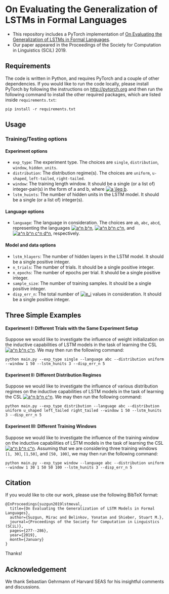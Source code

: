 # On Evaluating the Generalization of LSTMs in Formal Languages
* This repository includes a PyTorch implementation of [On Evaluating the Generalization of LSTMs in Formal Languages](https://arxiv.org/abs/1811.01001). 
* Our paper appeared in the Proceedings of the Society for Computation in Linguistics (SCiL) 2019.

## Requirements
The code is written in Python, and requires PyTorch and a couple of other dependencies. If you would like to run the code locally, please install PyTorch by following the instructions on http://pytorch.org and then run the following command to install the other required packages, which are listed inside `requirements.txt`:
```
pip install -r requirements.txt
```

## Usage
### Training/Testing options
#### Experiment options
* `exp_type`: The experiment type. The choices are `single`, `distribution`, `window`, `hidden_units`. 
* `distribution`: The distribution regime(s). The choices are `uniform`, `u-shaped`, `left-tailed`, `right-tailed`.
* `window`: The training length window. It should be a single (or a list of) integer-pair(s) in the form of a and b, where <a href="https://www.codecogs.com/eqnedit.php?latex=a&space;\leq&space;b" target="_blank"><img src="https://latex.codecogs.com/gif.latex?a&space;\leq&space;b" title="a \leq b" /></a>.
* `lstm_huints`: The number of hidden units in the LSTM model. It should be a single (or a list of) integer(s).

#### Language options
* `language`: The language in consideration. The choices are `ab`, `abc`, `abcd`, representing the languages <a href="https://www.codecogs.com/eqnedit.php?latex=a^n&space;b^n" target="_blank"><img src="https://latex.codecogs.com/gif.latex?a^n&space;b^n" title="a^n b^n" /></a>, <a href="https://www.codecogs.com/eqnedit.php?latex=a^n&space;b^n&space;c^n" target="_blank"><img src="https://latex.codecogs.com/gif.latex?a^n&space;b^n&space;c^n" title="a^n b^n c^n" /></a>, and <a href="https://www.codecogs.com/eqnedit.php?latex=a^n&space;b^n&space;c^n&space;d^n" target="_blank"><img src="https://latex.codecogs.com/gif.latex?a^n&space;b^n&space;c^n&space;d^n" title="a^n b^n c^n d^n" /></a>, respectively.

#### Model and data options
* `lstm_hlayers`: The number of hidden layers in the LSTM model. It should be a single positive integer. 
* `n_trials`: The number of trials. It should be a single positive integer.
* `n_epochs`: The number of epochs per trial. It should be a single positive integer.
* `sample_size`: The number of training samples. It should be a single positive integer.
* `disp_err_n`: The total number of <a href="https://www.codecogs.com/eqnedit.php?latex=e_i" target="_blank"><img src="https://latex.codecogs.com/gif.latex?e_i" title="e_i" /></a> values in consideration. It should be a single positive integer.

## Three Simple Examples
#### Experiment I: Different Trials with the Same Experiment Setup
Suppose we would like to investigate the influence of weight initialization on the inductive capabilities of LSTM models in the task of learning the CSL <a href="https://www.codecogs.com/eqnedit.php?latex=a^n&space;b^n&space;c^n" target="_blank"><img src="https://latex.codecogs.com/gif.latex?a^n&space;b^n&space;c^n" title="a^n b^n c^n" /></a>. We may then run the following command:
```
python main.py --exp_type single --language abc --distribution uniform --window 1 50 --lstm_hunits 3 --disp_err_n 5
```

#### Experiment II: Different Distribution Regimes
Suppose we would like to investigate the influence of various distribution regimes on the inductive capabilities of LSTM models in the task of learning the CSL <a href="https://www.codecogs.com/eqnedit.php?latex=a^n&space;b^n&space;c^n" target="_blank"><img src="https://latex.codecogs.com/gif.latex?a^n&space;b^n&space;c^n" title="a^n b^n c^n" /></a>. We may then run the following command:
```
python main.py --exp_type distribution --language abc --distribution uniform u_shaped left_tailed right_tailed --window 1 50 --lstm_hunits 3 --disp_err_n 5
```

#### Experiment III: Different Training Windows
Suppose we would like to investigate the influence of the training window on the inductive capabilities of LSTM models in the task of learning the CSL <a href="https://www.codecogs.com/eqnedit.php?latex=a^n&space;b^n&space;c^n" target="_blank"><img src="https://latex.codecogs.com/gif.latex?a^n&space;b^n&space;c^n" title="a^n b^n c^n" /></a>. Assuming that we are considering three training windows `[1, 30]`, `[1,50]`, and `[50, 100]`, we may then run the following command:
```
python main.py --exp_type window --language abc --distribution uniform --window 1 30 1 50 50 100 --lstm_hunits 3 --disp_err_n 5
```

## Citation
If you would like to cite our work, please use the following BibTeX format:
```
@InProceedings{suzgun2019lstmeval,
  title={On Evaluating the Generalization of LSTM Models in Formal Languages},
  author={Suzgun, Mirac and Belinkov, Yonatan and Shieber, Stuart M.},
  journal={Proceedings of the Society for Computation in Linguistics (SCiL)},
  pages={277--286},
  year={2019},
  month={January}
}
```

Thanks!

## Acknowledgement
We thank Sebastian Gehrmann of Harvard SEAS for his insightful comments and discussions.